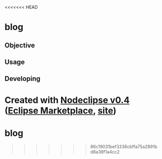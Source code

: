 <<<<<<< HEAD
# blog

## Objective



## Usage



## Developing


Created with [Nodeclipse v0.4](https://github.com/Nodeclipse/nodeclipse-1)
 ([Eclipse Marketplace](http://marketplace.eclipse.org/content/nodeclipse), [site](http://www.nodeclipse.org))   
=======
blog
====
>>>>>>> 86c19031bef3338cbffa75a2891bd8a38f1a4cc2
